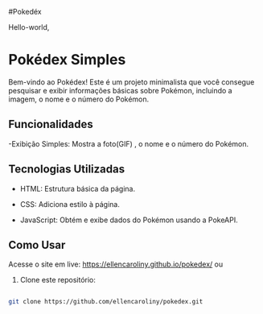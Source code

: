 #Pokedéx

Hello-world, 

# Pokédex Simples



Bem-vindo ao Pokédex! Este é um projeto minimalista que você consegue pesquisar e exibir informações básicas sobre Pokémon, incluindo a imagem, o nome e o número do Pokémon.



## Funcionalidades



-Exibição Simples: Mostra a foto(GIF) , o nome e o número do Pokémon.



## Tecnologias Utilizadas

- HTML: Estrutura básica da página.

- CSS: Adiciona estilo à página.

- JavaScript: Obtém e exibe dados do Pokémon usando a PokeAPI.

## Como Usar
Acesse o site em live: https://ellencaroliny.github.io/pokedex/
ou 
1. Clone este repositório:



  ```bash

  git clone https://github.com/ellencaroliny/pokedex.git

